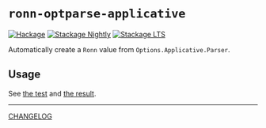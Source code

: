 # `ronn-optparse-applicative`

[![Hackage](https://img.shields.io/hackage/v/ronn-optparse-applicative.svg?style=flat)](https://hackage.haskell.org/package/ronn-optparse-applicative)
[![Stackage Nightly](http://stackage.org/package/ronn-optparse-applicative/badge/nightly)](http://stackage.org/nightly/package/ronn-optparse-applicative)
[![Stackage LTS](http://stackage.org/package/ronn-optparse-applicative/badge/lts)](http://stackage.org/lts/package/ronn-optparse-applicative)

Automatically create a `Ronn` value from `Options.Applicative.Parser`.

## Usage

See [the test][test] and [the result][golden].

[test]: ./ronn-optparse-applicative/tests/Ronn/Options.Applicative.hs
[golden]: ./doc/ronn-optparse-applicative.1.ronn

---

[CHANGELOG](./ronn-optparse-applicative/CHANGELOG.md)
